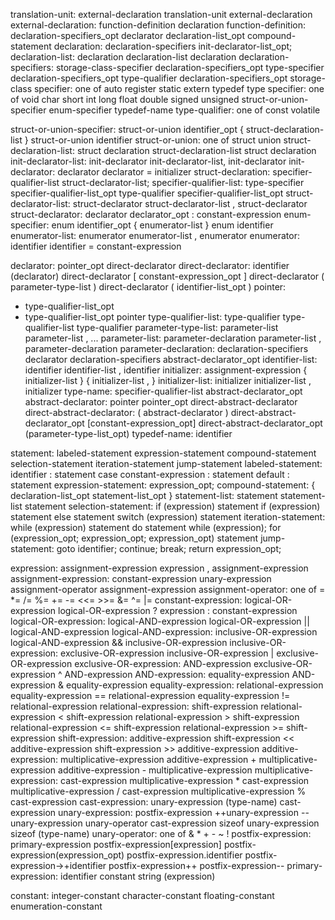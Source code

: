 translation-unit:
  external-declaration
  translation-unit external-declaration
external-declaration:
  function-definition
  declaration
function-definition:
  declaration-specifiers_opt declarator declaration-list_opt compound-statement
declaration:
  declaration-specifiers init-declarator-list_opt;
declaration-list:
  declaration
  declaration-list declaration
declaration-specifiers:
  storage-class-specifier declaration-specifiers_opt
  type-specifier declaration-specifiers_opt
  type-qualifier declaration-specifiers_opt
storage-class specifier: one of
  auto register static extern typedef
type specifier: one of
  void char short int long float double signed
  unsigned struct-or-union-specifier enum-specifier typedef-name
type-qualifier: one of
  const volatile

struct-or-union-specifier:
  struct-or-union identifier_opt { struct-declaration-list }
  struct-or-union identifier
struct-or-union: one of
  struct union
struct-declaration-list:
  struct declaration
  struct-declaration-list struct declaration
init-declarator-list:
  init-declarator
  init-declarator-list, init-declarator
init-declarator:
  declarator
  declarator = initializer
struct-declaration:
  specifier-qualifier-list struct-declarator-list;
specifier-qualifier-list:
  type-specifier specifier-qualifier-list_opt
  type-qualifier specifier-qualifier-list_opt
struct-declarator-list:
  struct-declarator
  struct-declarator-list , struct-declarator
struct-declarator:
  declarator
declarator_opt : constant-expression
enum-specifier:
  enum identifier_opt { enumerator-list }
  enum identifier
enumerator-list:
  enumerator
  enumerator-list , enumerator
enumerator:
  identifier
  identifier = constant-expression

declarator:
  pointer_opt direct-declarator
direct-declarator:
  identifier
  (declarator)
  direct-declarator [ constant-expression_opt ]
  direct-declarator ( parameter-type-list )
  direct-declarator ( identifier-list_opt )
pointer:
  * type-qualifier-list_opt
  * type-qualifier-list_opt pointer
type-qualifier-list:
  type-qualifier
  type-qualifier-list type-qualifier
parameter-type-list:
  parameter-list
  parameter-list , ...
parameter-list:
  parameter-declaration
  parameter-list , parameter-declaration
parameter-declaration:
  declaration-specifiers declarator
  declaration-specifiers abstract-declarator_opt
identifier-list:
  identifier
  identifier-list , identifier
initializer:
  assignment-expression
  { initializer-list }
  { initializer-list , }
initializer-list:
  initializer
  initializer-list , initializer
type-name:
  specifier-qualifier-list abstract-declarator_opt
abstract-declarator:
  pointer
  pointer_opt direct-abstract-declarator
direct-abstract-declarator:
  ( abstract-declarator )
  direct-abstract-declarator_opt [constant-expression_opt]
  direct-abstract-declarator_opt (parameter-type-list_opt)
typedef-name:
  identifier

statement:
  labeled-statement
  expression-statement
  compound-statement
  selection-statement
  iteration-statement
  jump-statement
labeled-statement:
identifier : statement
case constant-expression : statement
default : statement
expression-statement:
  expression_opt;
compound-statement:
  { declaration-list_opt statement-list_opt }
statement-list:
  statement
  statement-list statement
selection-statement:
  if (expression) statement
  if (expression) statement else statement
  switch (expression) statement
iteration-statement:
  while (expression) statement
  do statement while (expression);
  for (expression_opt; expression_opt; expression_opt) statement
jump-statement:
  goto identifier;
  continue;
  break;
  return expression_opt;

expression:
  assignment-expression
  expression , assignment-expression
assignment-expression:
  constant-expression
  unary-expression assignment-operator assignment-expression
assignment-operator: one of
  = *= /= %= += -= <<= >>= &= ^= |=
constant-expression:
  logical-OR-expression
  logical-OR-expression ? expression : constant-expression
logical-OR-expression:
  logical-AND-expression
  logical-OR-expression || logical-AND-expression
logical-AND-expression:
  inclusive-OR-expression
  logical-AND-expression && inclusive-OR-expression
inclusive-OR-expression:
  exclusive-OR-expression
  inclusive-OR-expression | exclusive-OR-expression
exclusive-OR-expression:
  AND-expression
  exclusive-OR-expression ^ AND-expression
AND-expression:
  equality-expression
  AND-expression & equality-expression
equality-expression:
  relational-expression
  equality-expression == relational-expression
  equality-expression != relational-expression
relational-expression:
  shift-expression
  relational-expression < shift-expression
  relational-expression > shift-expression
  relational-expression <= shift-expression
  relational-expression >= shift-expression
shift-expression:
  additive-expression
  shift-expression << additive-expression
  shift-expression >> additive-expression
additive-expression:
  multiplicative-expression
  additive-expression + multiplicative-expression
  additive-expression - multiplicative-expression
multiplicative-expression:
  cast-expression
  multiplicative-expression * cast-expression
  multiplicative-expression / cast-expression
  multiplicative-expression % cast-expression
cast-expression:
  unary-expression
  (type-name) cast-expression
unary-expression:
  postfix-expression
  ++unary-expression
  --unary-expression
  unary-operator cast-expression
  sizeof unary-expression
  sizeof (type-name)
unary-operator: one of
  & * + - ~ !
postfix-expression:
  primary-expression
  postfix-expression[expression]
  postfix-expression(expression_opt)
  postfix-expression.identifier
  postfix-expression->+identifier
  postfix-expression++
  postfix-expression--
primary-expression:
  identifier
  constant
  string
  (expression)

constant:
  integer-constant
  character-constant
  floating-constant
  enumeration-constant
